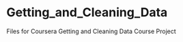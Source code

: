 Getting_and_Cleaning_Data
=========================

Files for Coursera Getting and Cleaning Data Course Project
